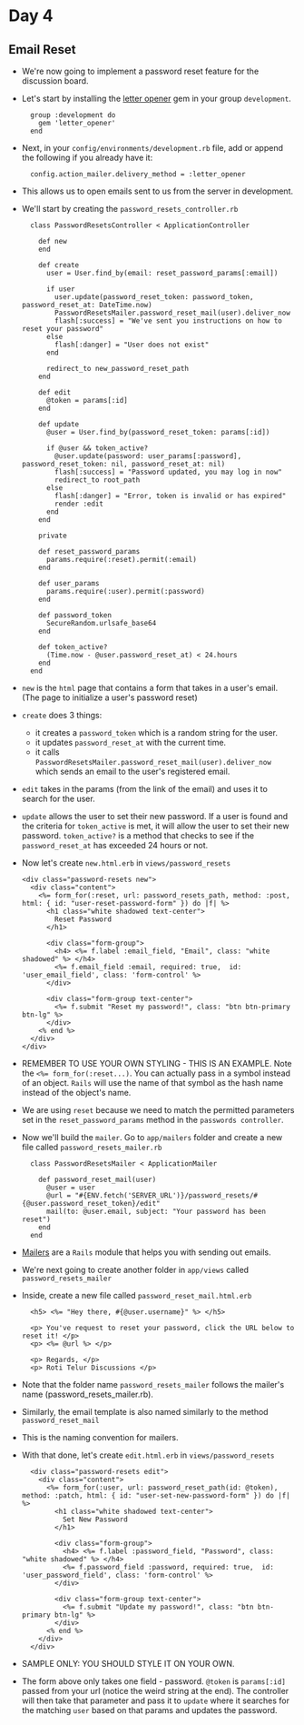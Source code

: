 # Day 4

## Email Reset

- We're now going to implement a password reset feature for the discussion board.

- Let's start by installing the [letter opener](https://github.com/ryanb/letter_opener) gem in your group `development`.

  ```
    group :development do
      gem 'letter_opener'
    end
  ```

- Next, in your `config/environments/development.rb` file, add or append the following if you already have it:

  ```
    config.action_mailer.delivery_method = :letter_opener
  ```

- This allows us to open emails sent to us from the server in development.

- We'll start by creating the `password_resets_controller.rb`

  ```
    class PasswordResetsController < ApplicationController

      def new
      end

      def create
        user = User.find_by(email: reset_password_params[:email])

        if user
          user.update(password_reset_token: password_token, password_reset_at: DateTime.now)
          PasswordResetsMailer.password_reset_mail(user).deliver_now
          flash[:success] = "We've sent you instructions on how to reset your password"
        else
          flash[:danger] = "User does not exist"
        end

        redirect_to new_password_reset_path
      end

      def edit
        @token = params[:id]
      end

      def update
        @user = User.find_by(password_reset_token: params[:id])

        if @user && token_active?
          @user.update(password: user_params[:password], password_reset_token: nil, password_reset_at: nil)
          flash[:success] = "Password updated, you may log in now"
          redirect_to root_path
        else
          flash[:danger] = "Error, token is invalid or has expired"
          render :edit
        end
      end

      private

      def reset_password_params
        params.require(:reset).permit(:email)
      end

      def user_params
        params.require(:user).permit(:password)
      end

      def password_token
        SecureRandom.urlsafe_base64
      end

      def token_active?
        (Time.now - @user.password_reset_at) < 24.hours
      end
    end
  ```

- `new` is the `html` page that contains a form that takes in a user's email. (The page to initialize a user's password reset)

- `create` does 3 things:
  - it creates a `password_token` which is a random string for the user.
  - it updates `password_reset_at` with the current time.
  - it calls `PasswordResetsMailer.password_reset_mail(user).deliver_now` which sends an email to the user's registered email.

- `edit` takes in the params (from the link of the email) and uses it to search for the user.

- `update` allows the user to set their new password. If a user is found and the criteria for `token_active` is met, it will allow the user to set
their new password. `token_active?` is a method that checks to see if the `password_reset_at` has exceeded 24 hours or not.

- Now let's create `new.html.erb` in `views/password_resets`

  ```
  <div class="password-resets new">
    <div class="content">
      <%= form_for(:reset, url: password_resets_path, method: :post, html: { id: "user-reset-password-form" }) do |f| %>
        <h1 class="white shadowed text-center">
          Reset Password
        </h1>

        <div class="form-group">
          <h4> <%= f.label :email_field, "Email", class: "white shadowed" %> </h4>
          <%= f.email_field :email, required: true,  id: 'user_email_field', class: 'form-control' %>
        </div>

        <div class="form-group text-center">
          <%= f.submit "Reset my password!", class: "btn btn-primary btn-lg" %>
        </div>
      <% end %>
    </div>
  </div>
  ```

- REMEMBER TO USE YOUR OWN STYLING - THIS IS AN EXAMPLE. Note the `<%= form_for(:reset...)`. You can actually pass in a symbol instead of an object. `Rails` will use the name of that symbol
as the hash name instead of the object's name.

- We are using `reset` because we need to match the permitted parameters set in the `reset_password_params` method in the `passwords controller`.

- Now we'll build the `mailer`. Go to `app/mailers` folder and create a new file called `password_resets_mailer.rb`

  ```
    class PasswordResetsMailer < ApplicationMailer

      def password_reset_mail(user)
        @user = user
        @url = "#{ENV.fetch('SERVER_URL')}/password_resets/#{@user.password_reset_token}/edit"
        mail(to: @user.email, subject: "Your password has been reset")
      end
    end
  ```

- [Mailers](http://guides.rubyonrails.org/action_mailer_basics.html) are a `Rails` module that helps you with sending out emails.

- We're next going to create another folder in `app/views` called `password_resets_mailer`

- Inside, create a new file called `password_reset_mail.html.erb`

  ```
    <h5> <%= "Hey there, #{@user.username}" %> </h5>

    <p> You've request to reset your password, click the URL below to reset it! </p>
    <p> <%= @url %> </p>

    <p> Regards, </p>
    <p> Roti Telur Discussions </p>
  ```

- Note that the folder name `password_resets_mailer` follows the mailer's name (password_resets_mailer.rb).

- Similarly, the email template is also named similarly to the method `password_reset_mail`

- This is the naming convention for mailers.

- With that done, let's create `edit.html.erb` in `views/password_resets`

  ```
    <div class="password-resets edit">
      <div class="content">
        <%= form_for(:user, url: password_reset_path(id: @token), method: :patch, html: { id: "user-set-new-password-form" }) do |f| %>
          <h1 class="white shadowed text-center">
            Set New Password
          </h1>

          <div class="form-group">
            <h4> <%= f.label :password_field, "Password", class: "white shadowed" %> </h4>
            <%= f.password_field :password, required: true,  id: 'user_password_field', class: 'form-control' %>
          </div>

          <div class="form-group text-center">
            <%= f.submit "Update my password!", class: "btn btn-primary btn-lg" %>
          </div>
        <% end %>
      </div>
    </div>
  ```

- SAMPLE ONLY: YOU SHOULD STYLE IT ON YOUR OWN.

- The form above only takes one field - password. `@token` is `params[:id]` passed from your url (notice the weird string at the end). The controller will then take
that parameter and pass it to `update` where it searches for the matching `user` based on that params and updates the password.
